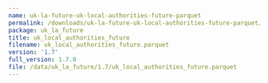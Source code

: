 ```yaml
---
name: uk-la-future-uk-local-authorities-future-parquet
permalink: /downloads/uk-la-future-uk-local-authorities-future-parquet/1_7
package: uk_la_future
title: uk_local_authorities_future
filename: uk_local_authorities_future.parquet
version: '1.7'
full_version: 1.7.0
file: /data/uk_la_future/1.7/uk_local_authorities_future.parquet
---
```

